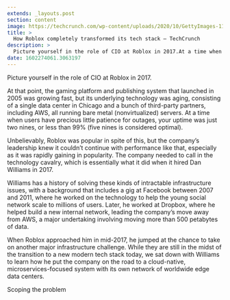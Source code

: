 ```yaml
--- 
extends: _layouts.post 
section: content 
image: https://techcrunch.com/wp-content/uploads/2020/10/GettyImages-1191500603.jpg?w=600 
title: > 
  How Roblox completely transformed its tech stack – TechCrunch 
description: > 
  Picture yourself in the role of CIO at Roblox in 2017.At a time when users have precious little patience for outages, your uptime was just two nines, or less than 99% (five nines is considered optimal).Unbelievably, Roblox was popular in spite of this, but the company’s leadership knew it couldn’t continue with performance like that, especially as it was rapidly gaining in popularity.The company needed to call in the technology cavalry, which is essentially what it did when it hired Dan Williams in 2017.When Roblox approached him in mid-2017, he jumped at the chance to take on another major infrastructure challenge. 
date: 1602274061.3063197 
--- 
```

Picture yourself in the role of CIO at Roblox in 2017.

At that point, the gaming platform and publishing system that launched in 2005 was growing fast, but its underlying technology was aging, consisting of a single data center in Chicago and a bunch of third-party partners, including AWS, all running bare metal (nonvirtualized) servers. At a time when users have precious little patience for outages, your uptime was just two nines, or less than 99% (five nines is considered optimal).

Unbelievably, Roblox was popular in spite of this, but the company’s leadership knew it couldn’t continue with performance like that, especially as it was rapidly gaining in popularity. The company needed to call in the technology cavalry, which is essentially what it did when it hired Dan Williams in 2017.

Williams has a history of solving these kinds of intractable infrastructure issues, with a background that includes a gig at Facebook between 2007 and 2011, where he worked on the technology to help the young social network scale to millions of users. Later, he worked at Dropbox, where he helped build a new internal network, leading the company’s move away from AWS, a major undertaking involving moving more than 500 petabytes of data.

When Roblox approached him in mid-2017, he jumped at the chance to take on another major infrastructure challenge. While they are still in the midst of the transition to a new modern tech stack today, we sat down with Williams to learn how he put the company on the road to a cloud-native, microservices-focused system with its own network of worldwide edge data centers.

Scoping the problem